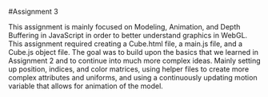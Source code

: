 #Assignment 3

This assignment is mainly focused on Modeling, Animation, and Depth Buffering in JavaScript in order to better understand graphics in WebGL. This assignment required creating a Cube.html file, a main.js file, and a Cube.js object file. The goal was to build upon the basics that we learned in Assignment 2 and to continue into much more complex ideas. Mainly setting up position, indices, and color matrices, using helper files to create more complex attributes and uniforms, and using a continuously updating motion variable that allows for animation of the model.
